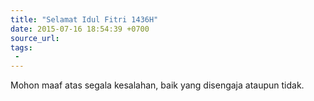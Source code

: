 ```yaml
---
title: "Selamat Idul Fitri 1436H"
date: 2015-07-16 18:54:39 +0700
source_url: 
tags:
 - 
---
```


Mohon maaf atas segala kesalahan, baik yang disengaja ataupun tidak.